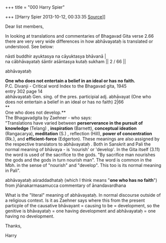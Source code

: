 +++
title = "000 Harry Spier"

+++
[[Harry Spier	2013-10-12, 00:33:35 [Source](https://groups.google.com/g/samskrita/c/wgQEESDJKDA)]]



Dear list members,  

  

In looking at translations and commentaries of Bhagavad Gita verse 2.66 there are very very wide differences in how abhāvayataḥ is translated or understood. See below:

nāsti buddhir ayuktasya na cāyuktasya bhāvanā \|  
na cābhāvayataḥ śāntir aśāntasya kutaḥ sukham \|\| 2 / 66 \|\|  
  
abhāvayataḥ  
  
**One who does not entertain a belief in an ideal or has no faith.**  
P.C. Divanji - Critical word Index to the Bhagavad gita, 1945  
entry 302 page 14  
abhāvayataḥ Gen. sing. of the pres. participial adj. abhāvayat (One who does not entertain a belief in an ideal or has no faith) 2\|66  
**  
One who does not develop.**  
The Bhagavadgita by Zaehner - who says:  
"Translations have varied between **perserverance in the pursuit of knowledge** (Telang) , **inspiration** (Barnett), **conceptual ideation** (Rangacarya), **meditation** (S.) , reflection (Hill), **power of concentration** (Rk.), and **efficient-force** (Edgerton). These meanings are also assigned by the respective translators to abhāvayataḥ . Both in Sanskrit and Pali the normal meaning of bhāvaya - is 'nourish' or 'develop'. In the Gita itself (3.11) the word is used of the sacrifice to the gods. "By sacrifice man nourishes the gods and the gods in turn nourish man". The word is common in the Mbh. in the sense of "nourish" and "develop". This too is its normal meaning in Pali".

  
  
abhāvayataḥ aśraddadhataḥ (which I think means "**one who has no faith**")  
from jñānakarmasamucca commentary of ānandavardhana  

  

What is the "literal" meaning of abhāvayataḥ. In normal discourse outside of a religious context. Is it as Zaehner says where this from the present particple of the causative bhāvayant = causing to be = development, so the genitive is  bhāvayataḥ = one having development and  abhāvayataḥ = one having no development.

  

Thanks,

Harry

  

  

